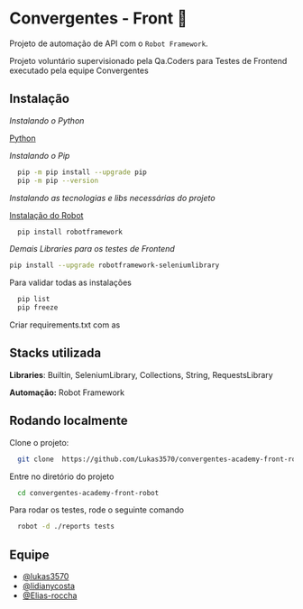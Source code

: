 # Convergentes - Front :robot:

Projeto de automação de API com o ```Robot Framework```.

Projeto voluntário supervisionado pela Qa.Coders para Testes de Frontend executado pela equipe Convergentes

## Instalação

*Instalando o Python*

[Python](https://python.org.br/instalacao-windows/)

*Instalando o Pip*

```bash
  pip -m pip install --upgrade pip
  pip -m pip --version
```

*Instalando as tecnologias e libs necessárias do projeto*

[Instalação do Robot](https://robotframework.org/?tab=1#getting-started)

```bash
  pip install robotframework
```

*Demais Libraries para os testes de Frontend*

```bash
pip install --upgrade robotframework-seleniumlibrary
```

Para validar todas as instalações

```bash
  pip list
  pip freeze
```

Criar requirements.txt com as

## Stacks utilizada

**Libraries**: Builtin, SeleniumLibrary, Collections, String, RequestsLibrary

**Automação:** Robot Framework

<!-- **Shell**: Shell Script -->

## Rodando localmente

Clone o projeto:

```bash
  git clone  https://github.com/Lukas3570/convergentes-academy-front-robot
```

Entre no diretório do projeto

```bash
  cd convergentes-academy-front-robot
```
Para rodar os testes, rode o seguinte comando

```bash
  robot -d ./reports tests
```

## Equipe

- [@lukas3570](https://github.com/Lukas3570)
- [@lidianycosta](https://github.com/lidianycosta)
- [@Elias-roccha](https://github.com/Elias-roccha)
